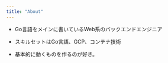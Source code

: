 ```yaml
---
title: "About"
---
```


* Go言語をメインに書いているWeb系のバックエンドエンジニア

* スキルセットはGo言語、GCP、コンテナ技術

* 基本的に動くものを作るのが好き。
